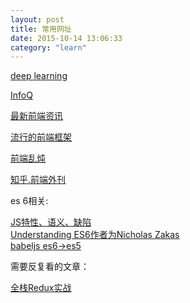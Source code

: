 ```yaml
---
layout: post
title: 常用网址
date: 2015-10-14 13:06:33
category: "learn"
---
```


[deep learning](http://www.deeplearningbook.org/)

[InfoQ](http://www.infoq.com/cn/)

[最新前端资讯](http://www.smashingmagazine.com/)  

[流行的前端框架](https://scotch.io/)  

[前端乱炖](http://www.html-js.com/)  

[知乎.前端外刊](http://zhuanlan.zhihu.com/FrontendMagazine)  

es 6相关:

[JS特性、语义、缺陷](http://jsrocks.org/)  
[Understanding ES6作者为Nicholas Zakas](https://leanpub.com/understandinges6/read/)  
[babeljs es6->es5](http://babeljs.io/docs/learn-es2015/)  

需要反复看的文章：

[全栈Redux实战 ](http://blog.kazaff.me/2015/10/08/%5B%E8%AF%91%5D%E5%85%A8%E6%A0%88Redux%E5%AE%9E%E6%88%98/)


